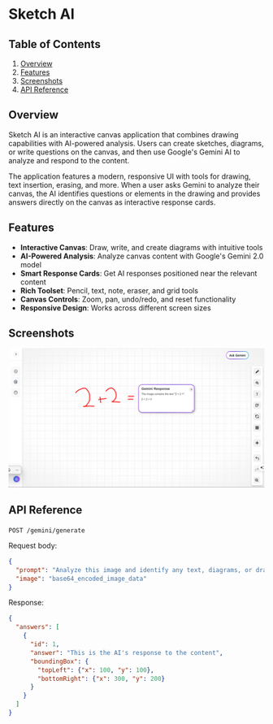 # Sketch AI

## Table of Contents
1. [Overview](#overview)
2. [Features](#features)
3. [Screenshots](#screenshots)
4. [API Reference](#api-reference)

## Overview

Sketch AI is an interactive canvas application that combines drawing capabilities with AI-powered analysis. Users can create sketches, diagrams, or write questions on the canvas, and then use Google's Gemini AI to analyze and respond to the content.

The application features a modern, responsive UI with tools for drawing, text insertion, erasing, and more. When a user asks Gemini to analyze their canvas, the AI identifies questions or elements in the drawing and provides answers directly on the canvas as interactive response cards.

## Features

- **Interactive Canvas**: Draw, write, and create diagrams with intuitive tools
- **AI-Powered Analysis**: Analyze canvas content with Google's Gemini 2.0 model
- **Smart Response Cards**: Get AI responses positioned near the relevant content
- **Rich Toolset**: Pencil, text, note, eraser, and grid tools
- **Canvas Controls**: Zoom, pan, undo/redo, and reset functionality
- **Responsive Design**: Works across different screen sizes

## Screenshots

![Sketch AI Interface](./assets/image.png)

## API Reference

`POST /gemini/generate`

Request body:
```json
{
  "prompt": "Analyze this image and identify any text, diagrams, or drawings",
  "image": "base64_encoded_image_data"
}
```

Response:
```json
{
  "answers": [
    {
      "id": 1,
      "answer": "This is the AI's response to the content",
      "boundingBox": {
        "topLeft": {"x": 100, "y": 100},
        "bottomRight": {"x": 300, "y": 200}
      }
    }
  ]
}
```